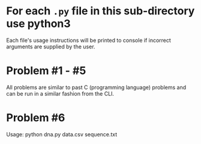 # For each `.py` file in this sub-directory use python3

Each file's usage instructions will be printed to console if incorrect arguments are supplied by the user.

# Problem #1 - #5

All problems are similar to past C (programming language) problems and can be run in a similar fashion from the CLI.

# Problem #6

Usage: python dna.py data.csv sequence.txt

